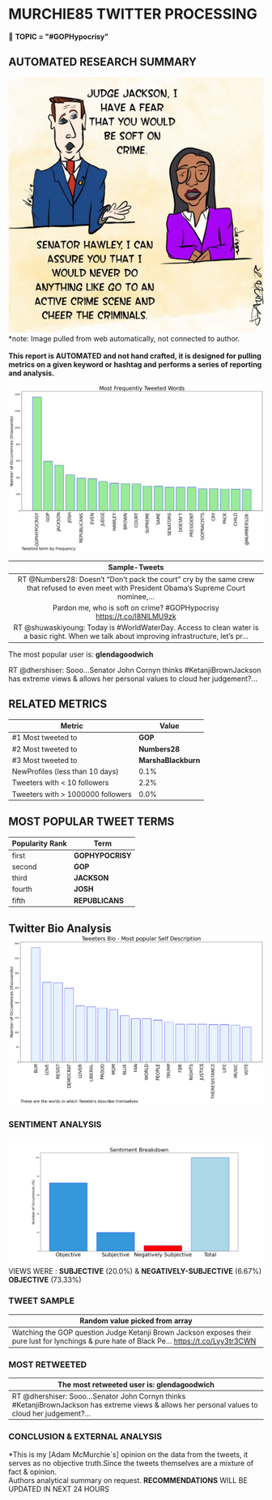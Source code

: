 # MURCHIE85 TWITTER PROCESSING 
&#x1F34E; **TOPIC = "#GOPHypocrisy"**

## AUTOMATED RESEARCH SUMMARY

![image](assets/2022-03-23hashtagImage.png)*note: Image pulled from web automatically, not connected to author.
<br></br>
<b> This report is AUTOMATED and not hand crafted, it is designed for pulling metrics on a given keyword or hashtag and performs a series of reporting and analysis.</b>



![image](assets/2022-03-23TWEETS.png)



|                **Sample-Tweets**        |
| :-------------: |
| RT @Numbers28: Doesn’t “Don’t pack the court” cry by the same crew that refused to even meet with President Obama’s Supreme Court nominee,… |
| Pardon me, who is soft on crime?  #GOPHypocrisy https://t.co/l8NlLMU9zk |
| RT @shuwaskiyoung: Today is #WorldWaterDay. Access to clean water is a basic right. When we talk about improving infrastructure, let’s pr… |

The most popular user is: **glendagoodwich**
<div class="alert alert-block alert-danger"> RT @dhershiser: Sooo…Senator John Cornyn thinks #KetanjiBrownJackson has extreme views &amp; allows her personal values to cloud her judgement?…</div>

## RELATED METRICS<br>
| Metric | Value |
| ------------- | ------------- |
| #1 Most tweeted to  | **GOP** |
| #2 Most tweeted to  | **Numbers28** |
| #3 Most tweeted to  | **MarshaBlackburn** |
| NewProfiles (less than 10 days) | 0.1%  |
| Tweeters with < 10 followers  | 2.2%|
| Tweeters with > 1000000 followers  | 0.0%  |



## MOST POPULAR TWEET TERMS 


| Popularity Rank  | Term |
| ------------- | ------------- |
| first  | **GOPHYPOCRISY**  |
| second  | **GOP**  |
| third  | **JACKSON** |
| fourth  | **JOSH**  |
| fifth  | **REPUBLICANS**  |


## Twitter Bio Analysis![image](assets/2022-03-23BIO.png)
### SENTIMENT ANALYSIS
![image](assets/2022-03-23sentiment.png)
VIEWS WERE : **SUBJECTIVE**  (20.0%) & **NEGATIVELY-SUBJECTIVE** (6.67%) **OBJECTIVE** (73.33%)

### TWEET SAMPLE 
| Random value picked from array |
| ------------- |
|Watching the GOP question Judge Ketanji Brown Jackson exposes their pure lust for lynchings &amp; pure hate of Black Pe… https://t.co/Lyy3tr3CWN |

### MOST RETWEETED 

| The most retweeted user is: **glendagoodwich**  |
| ------------- |
| RT @dhershiser: Sooo…Senator John Cornyn thinks #KetanjiBrownJackson has extreme views &amp; allows her personal values to cloud her judgement?… |

### CONCLUSION & EXTERNAL ANALYSIS

*This is my [Adam McMurchie`s] opinion on the data from the tweets, it serves as no objective truth.Since the tweets themselves are a mixture of fact & opinion.<br>
Authors analytical summary on request.
**RECOMMENDATIONS** WILL BE UPDATED IN NEXT  24 HOURS <br>